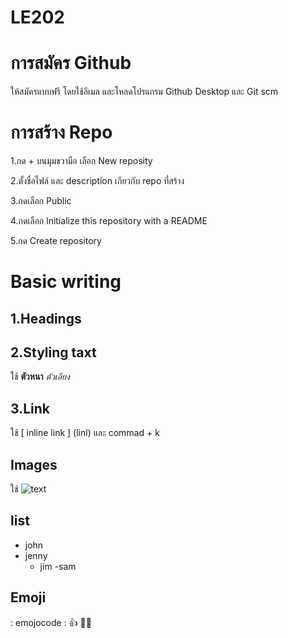 # LE202
# การสมัคร Github 
ให้สมัครแบบฟรี โดยใช้อีเมล และโหลดโปรแกรม Github Desktop และ Git scm
# การสร้าง Repo
1.กด + บนมุมขวามือ เลือก New reposity

2.ตั้งชื่อไฟล์ และ description เกียวกับ repo ที่สร้าง

3.กดเลือก Public

4.กดเลือก lnitialize this repository with a README

5.กด Create repository
# Basic writing
## 1.Headings 

## 2.Styling taxt 
ใช้  **ตัวหนา**   *ตัวเอียง* 

## 3.Link 
ใช้ [ inline link ] (linl) และ commad + k

## Images 
ใช้ ![text](link)

## list
- john
- jenny
  - jim
    -sam

## Emoji
: emojocode :
👍 🧑‍🚀
